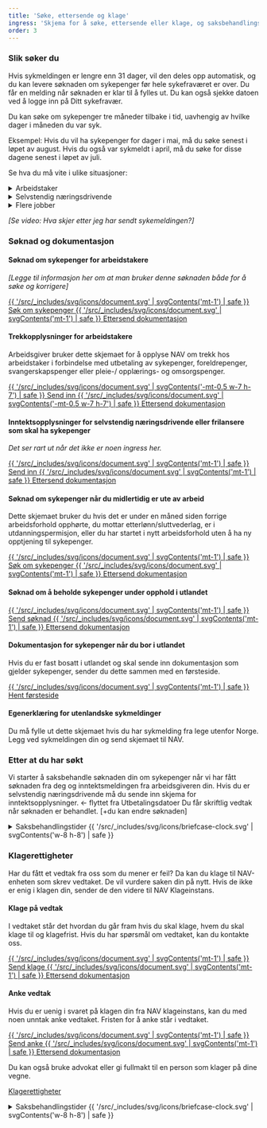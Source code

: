 ```yaml
---
title: 'Søke, ettersende og klage'
ingress: 'Skjema for å søke, ettersende eller klage, og saksbehandlingstider.'
order: 3
---
```


### Slik søker du

Hvis sykmeldingen er lengre enn 31 dager, vil den deles opp automatisk, og du kan levere søknaden om sykepenger før hele sykefraværet er over. Du får en melding når søknaden er klar til å fylles ut. Du kan også sjekke datoen ved å logge inn på Ditt sykefravær.

Du kan søke om sykepenger tre måneder tilbake i tid, uavhengig av hvilke dager i måneden du var syk.

Eksempel: Hvis du vil ha sykepenger for dager i mai, må du søke senest i løpet av august. Hvis du også var sykmeldt i april, må du søke for disse dagene senest i løpet av juli.

Se hva du må vite i ulike situasjoner:

<div class="accordion">
  <details>
    <summary>Arbeidstaker</summary>
    <p>Innhold mangler</p>
  </details>
  <details>
    <summary>Selvstendig næringsdrivende</summary>
    <p>Innhold mangler</p>
  </details>
  <details>
    <summary>Flere jobber</summary>
    <p>Innhold mangler</p>
  </details>
</div>

_[Se video: Hva skjer etter jeg har sendt sykemeldingen?]_

### Søknad og dokumentasjon

#### Søknad om sykepenger for arbeidstakere

_[Legge til informasjon her om at man bruker denne søknaden både for å søke og korrigere]_

<div class="grid gap-2">
  <a class="flex items-start gap-2 font-medium" href="#">
    {{ '/src/_includes/svg/icons/document.svg' | svgContents('mt-1') | safe }}
    Søk om sykepenger
  </a>
  <a class="flex items-start gap-2 font-medium" href="#">
    {{ '/src/_includes/svg/icons/document.svg' | svgContents('mt-1') | safe }}
    Ettersend dokumentasjon
  </a>
</div>

#### Trekkopplysninger for arbeidstakere

Arbeidsgiver bruker dette skjemaet for å opplyse NAV om trekk hos arbeidstaker i forbindelse med utbetaling av sykepenger, foreldrepenger, svangerskapspenger eller pleie-/ opplærings- og omsorgspenger.

<div class="grid gap-1">
  <a class="flex items-center gap-2 px-3 pt-2 hover:bg-blue-100 pb-1.5 font-medium no-underline rounded-md bg-blue-50" href="#">
    {{ '/src/_includes/svg/icons/document.svg' | svgContents('-mt-0.5 w-7 h-7') | safe }}
    Send inn
  </a>
  <a class="flex items-center gap-2 px-3 pt-2 hover:bg-blue-100 pb-1.5 font-medium no-underline rounded-md bg-blue-50" href="#">
    {{ '/src/_includes/svg/icons/document.svg' | svgContents('-mt-0.5 w-7 h-7') | safe }}
    Ettersend dokumentasjon
  </a>
</div>

#### Inntektsopplysninger for selvstendig næringsdrivende eller frilansere som skal ha sykepenger

_Det ser rart ut når det ikke er noen ingress her._

<div class="grid gap-2">
  <a class="flex items-start gap-2 font-medium" href="#">
    {{ '/src/_includes/svg/icons/document.svg' | svgContents('mt-1') | safe }}
    Send inn
  </a>
  <a class="flex items-start gap-2 font-medium" href="#">
    {{ '/src/_includes/svg/icons/document.svg' | svgContents('mt-1') | safe }}
    Ettersend dokumentasjon
  </a>
</div>

#### Søknad om sykepenger når du midlertidig er ute av arbeid

Dette skjemaet bruker du hvis det er under en måned siden forrige arbeidsforhold opphørte, du mottar etterlønn/sluttvederlag, er i utdanningspermisjon, eller du har startet i nytt arbeidsforhold uten å ha ny opptjening til sykepenger.

<div class="grid gap-2">
  <a class="flex items-start gap-2 font-medium" href="#">
    {{ '/src/_includes/svg/icons/document.svg' | svgContents('mt-1') | safe }}
    Søk om sykepenger
  </a>
  <a class="flex items-start gap-2 font-medium" href="#">
    {{ '/src/_includes/svg/icons/document.svg' | svgContents('mt-1') | safe }}
    Ettersend dokumentasjon
  </a>
</div>

#### Søknad om å beholde sykepenger under opphold i utlandet

<div class="grid gap-2">
  <a class="flex items-start gap-2 font-medium" href="#">
    {{ '/src/_includes/svg/icons/document.svg' | svgContents('mt-1') | safe }}
    Send søknad
  </a>
  <a class="flex items-start gap-2 font-medium" href="#">
    {{ '/src/_includes/svg/icons/document.svg' | svgContents('mt-1') | safe }}
    Ettersend dokumentasjon
  </a>
</div>

#### Dokumentasjon for sykepenger når du bor i utlandet

Hvis du er fast bosatt i utlandet og skal sende inn dokumentasjon som gjelder sykepenger, sender du dette sammen med en førsteside.

<div class="grid gap-2">
  <a class="flex items-start gap-2 font-medium" href="#">
    {{ '/src/_includes/svg/icons/document.svg' | svgContents('mt-1') | safe }}
    Hent førsteside
  </a>
</div>

#### Egenerklæring for utenlandske sykmeldinger

Du må fylle ut dette skjemaet hvis du har sykmelding fra lege utenfor Norge. Legg ved sykmeldingen din og send skjemaet til NAV.

### Etter at du har søkt

Vi starter å saksbehandle søknaden din om sykepenger når vi har fått søknaden fra deg og inntektsmeldingen fra arbeidsgiveren din. Hvis du er selvstendig næringsdrivende må du sende inn skjema for inntektsopplysninger. <- flyttet fra Utbetalingsdatoer
Du får skriftlig vedtak når søknaden er behandlet. [+du kan endre søknaden]

<details class="expander">
  <summary>
    <span>Saksbehandlingstider</span>
    <span class="mr-1 -my-1 -ml-9" aria-hidden="true">{{ '/src/_includes/svg/icons/briefcase-clock.svg' | svgContents('w-8 h-8') | safe }}</span>
  </summary>
  <div class="prose">
    <p>Innhold mangler</p>
  </div>
</details>

### Klagerettigheter

Har du fått et vedtak fra oss som du mener er feil? Da kan du klage til NAV-enheten som skrev vedtaket. De vil vurdere saken din på nytt. Hvis de ikke er enig i klagen din, sender de den videre til NAV Klageinstans.

#### Klage på vedtak

I vedtaket står det hvordan du går fram hvis du skal klage, hvem du skal klage til og klagefrist. Hvis du har spørsmål om vedtaket, kan du kontakte oss.

<div class="grid gap-2">
  <a class="flex items-start gap-2 font-medium" href="#">
    {{ '/src/_includes/svg/icons/document.svg' | svgContents('mt-1') | safe }}
    Send klage
  </a>
  <a class="flex items-start gap-2 font-medium" href="#">
    {{ '/src/_includes/svg/icons/document.svg' | svgContents('mt-1') | safe }}
    Ettersend dokumentasjon
  </a>
</div>

#### Anke vedtak

Hvis du er uenig i svaret på klagen din fra NAV klageinstans, kan du med noen unntak anke vedtaket. Fristen for å anke står i vedtaket.

<div class="grid gap-2">
  <a class="flex items-start gap-2 font-medium" href="#">
    {{ '/src/_includes/svg/icons/document.svg' | svgContents('mt-1') | safe }}
    Send anke
  </a>
  <a class="flex items-start gap-2 font-medium" href="#">
    {{ '/src/_includes/svg/icons/document.svg' | svgContents('mt-1') | safe }}
    Ettersend dokumentasjon
  </a>
</div>

Du kan også bruke advokat eller gi fullmakt til en person som klager på dine vegne.

[Klagerettigheter](#)

<details class="expander">
  <summary>
    <span>Saksbehandlingstider</span>
    <span class="mr-1 -my-1 -ml-9" aria-hidden="true">{{ '/src/_includes/svg/icons/briefcase-clock.svg' | svgContents('w-8 h-8') | safe }}</span>
  </summary>
  <div class="prose">
    <p>Innhold mangler</p>
  </div>
</details>

